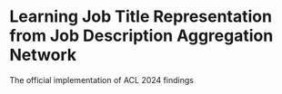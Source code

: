 # Learning Job Title Representation from Job Description Aggregation Network
The official implementation of ACL 2024 findings 
